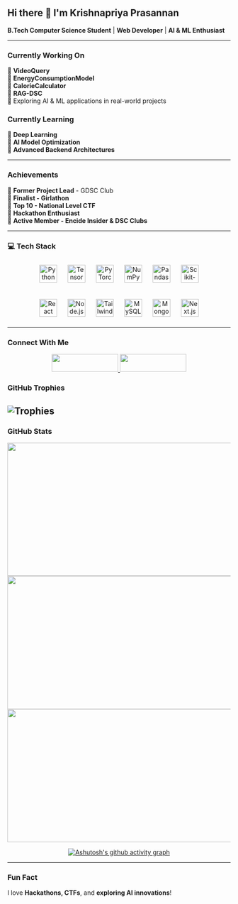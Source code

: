 ## Hi there 👋 I'm Krishnapriya Prasannan  
**B.Tech Computer Science Student** | **Web Developer** | **AI & ML Enthusiast**  

---

###  Currently Working On  
🔹 **VideoQuery**  
🔹 **EnergyConsumptionModel**  
🔹 **CalorieCalculator**  
🔹 **RAG-DSC**  
🔹 Exploring AI & ML applications in real-world projects  

###  Currently Learning  
🔹 **Deep Learning**  
🔹 **AI Model Optimization**  
🔹 **Advanced Backend Architectures**  

---

###  Achievements  
🔹 **Former Project Lead** - GDSC Club  
🔹 **Finalist - Girlathon**  
🔹 **Top 10 - National Level CTF**  
🔹 **Hackathon Enthusiast**  
🔹 **Active Member - Encide Insider & DSC Clubs**

---


### 💻 Tech Stack  
<div align="center">
  <!-- Programming & ML Stack -->
  <img src="https://cdn.jsdelivr.net/gh/devicons/devicon/icons/python/python-original.svg" height="40" alt="Python" style="margin: 10px;" />
  <img src="https://cdn.jsdelivr.net/gh/devicons/devicon/icons/tensorflow/tensorflow-original.svg" height="40" alt="TensorFlow" style="margin: 10px;" />
  <img src="https://cdn.jsdelivr.net/gh/devicons/devicon/icons/pytorch/pytorch-original.svg" height="40" alt="PyTorch" style="margin: 10px;" />
  <img src="https://cdn.jsdelivr.net/gh/devicons/devicon/icons/numpy/numpy-original.svg" height="40" alt="NumPy" style="margin: 10px;" />
  <img src="https://cdn.jsdelivr.net/gh/devicons/devicon/icons/pandas/pandas-original.svg" height="40" alt="Pandas" style="margin: 10px;" />
  <img src="https://upload.wikimedia.org/wikipedia/commons/0/05/Scikit_learn_logo_small.svg" height="40" alt="Scikit-learn" style="margin: 10px;" />
</div>

<br/>

<div align="center">
  <!-- Web Development Stack -->
  <img src="https://cdn.jsdelivr.net/gh/devicons/devicon/icons/react/react-original.svg" height="40" alt="React" style="margin: 10px;" />
  <img src="https://cdn.jsdelivr.net/gh/devicons/devicon/icons/nodejs/nodejs-original.svg" height="40" alt="Node.js" style="margin: 10px;" />
  <img src="https://www.vectorlogo.zone/logos/tailwindcss/tailwindcss-icon.svg" height="40" alt="Tailwind CSS" style="margin: 10px;" />
  <img src="https://cdn.jsdelivr.net/gh/devicons/devicon/icons/mysql/mysql-original.svg" height="40" alt="MySQL" style="margin: 10px;" />
  <img src="https://cdn.jsdelivr.net/gh/devicons/devicon/icons/mongodb/mongodb-original.svg" height="40" alt="MongoDB" style="margin: 10px;" />
  <img src="https://cdn.jsdelivr.net/gh/devicons/devicon/icons/nextjs/nextjs-original.svg" height="40" alt="Next.js" style="margin: 10px;" />
</div>

---

###  Connect With Me  
<div align="center">
  <a href="https://linkedin.com/in/krishnapriya-prasannan">
    <img src="https://img.shields.io/badge/LinkedIn-0A66C2?style=for-the-badge&logo=linkedin&logoColor=white" width="150" height="40" />
  </a>
  <a href="mailto:krishnapriyaprasannan1@gmail.com">
    <img src="https://img.shields.io/badge/Email-D14836?style=for-the-badge&logo=gmail&logoColor=white" width="150" height="40" />
  </a>
</div>


###  GitHub Trophies  
![Trophies](https://github-profile-trophy.vercel.app/?username=Krishnapriya-prasannan&theme=radical&no-frame=true&margin-w=15)
---

###  GitHub Stats  

<div align="center">
  <img src="https://github-readme-stats.vercel.app/api?username=Krishnapriya-prasannan&show_icons=true&theme=radical" width="600" height="300" />
  <img src="https://github-readme-streak-stats.herokuapp.com/?user=Krishnapriya-prasannan&theme=radical" width="600" height="300" />
</div>

<div align="center">
  <img src="https://github-readme-stats.vercel.app/api/top-langs/?username=Krishnapriya-prasannan&layout=compact&theme=radical" width="600" height="300" />

  [![Ashutosh's github activity graph](https://github-readme-activity-graph.vercel.app/graph?username=Krishnapriya-prasannan&theme=radical)](https://github.com/ashutosh00710/github-readme-activity-graph)

</div>

---

###  Fun Fact  
I love **Hackathons, CTFs**, and **exploring AI innovations**!  
